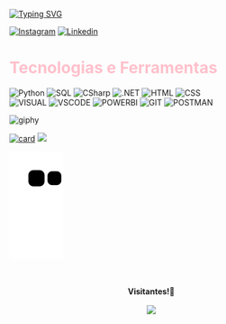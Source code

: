 [![Typing SVG](https://readme-typing-svg.herokuapp.com/?color=ff91a4&size=35&center=true&vCenter=true&width=1000&lines=Prazer!Meu+nome+é+Luana+Cardoso;Estudante+na+área+de+programação;Formada+em+Administração,+Pedagogia+e+Estética!+:%29)](https://git.io/typing-svg)


[![Instagram](https://img.shields.io/badge/Instagram-E4405F?style=for-the-badge&logo=instagram&logoColor=white)](https://www.instagram.com/luac.86/)
[![Linkedin](https://img.shields.io/badge/LinkedIn-0077B5?style=for-the-badge&logo=linkedin&logoColor=white)](https://www.linkedin.com/in/luana-cardoso-b67965246/)


<h1 style="color: pink">Tecnologias e Ferramentas</h1>


<div style="display: inline_block">
 
<img align="align" alt="Python" src="https://img.shields.io/badge/Python-14354C?style=for-the-badge&logo=python&logoColor=white"/>
<img align="align" alt="SQL" src="https://img.shields.io/badge/mysql-%2300f.svg?style=for-the-badge&logo=mysql&logoColor=white"/>
<img align="align" alt="CSharp" src="https://img.shields.io/badge/C%23-239120?style=for-the-badge&logo=c-sharp&logoColor=white"/>
<img align="align" alt=".NET" src="https://img.shields.io/badge/.NET-5C2D91?style=for-the-badge&logo=.net&logoColor=white"/>
<img align="align" alt="HTML" src="https://img.shields.io/badge/HTML5-E34F26?style=for-the-badge&logo=html5&logoColor=white"/>
<img align="align" alt="CSS" src="https://img.shields.io/badge/CSS3-1572B6?style=for-the-badge&logo=css3&logoColor=white"/><br/>
<img align="align" alt="VISUAL" src="https://img.shields.io/badge/Visual_Studio-5C2D91?style=for-the-badge&logo=visual%20studio&logoColor=white"/>
<img align="align" alt="VSCODE" src="https://img.shields.io/badge/VSCode-0078D4?style=for-the-badge&logo=visual%20studio%20code&logoColor=white"/>  
<img align="align" alt="POWERBI" src="https://img.shields.io/badge/PowerBI-F2C811?style=for-the-badge&logo=Power%20BI&logoColor=white"/>
<img align="align" alt="GIT" src="https://img.shields.io/badge/Git-E34F26?style=for-the-badge&logo=git&logoColor=white"/>  
<img align="align" alt="POSTMAN" src="https://img.shields.io/badge/Postman-FF6C37?style=for-the-badge&logo=Postman&logoColor=white"/><br/>
  
![giphy](https://user-images.githubusercontent.com/112970416/216445837-27cbb3de-6dbf-43b7-b1eb-0fcfc3e4e93e.gif)
  
[![card](https://github-readme-stats.vercel.app/api?username=luanaxcardoso&theme=merko&show_icons=true)](https://github.com/anuraghazra/github-readme-stats)
![](http://github-profile-summary-cards.vercel.app/api/cards/repos-per-language?username=luanaxcardoso&theme=merko)


![Snake animation](https://github.com/luanaxcardoso/luanaxcardoso/blob/output/github-contribution-grid-snake.svg)
 
<div align="center">
<br><p align="centre"><b>Visitantes!💓</b></p>  
<p align="center"><img align="center" src="https://profile-counter.glitch.me/{luanaxcardoso}/count.svg" /></p> 
<br>
</div>
 
